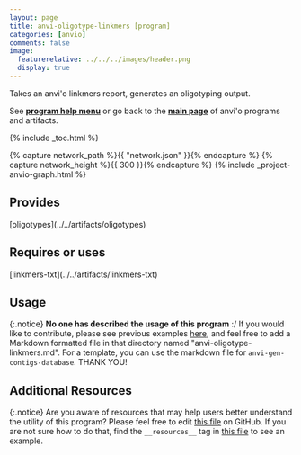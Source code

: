 ```yaml
---
layout: page
title: anvi-oligotype-linkmers [program]
categories: [anvio]
comments: false
image:
  featurerelative: ../../../images/header.png
  display: true
---
```


Takes an anvi&#39;o linkmers report, generates an oligotyping output.

See **[program help menu](../../../vignette#anvi-oligotype-linkmers)** or go back to the **[main page](../../)** of anvi'o programs and artifacts.


{% include _toc.html %}
<div id="svg" class="subnetwork"></div>
{% capture network_path %}{{ "network.json" }}{% endcapture %}
{% capture network_height %}{{ 300 }}{% endcapture %}
{% include _project-anvio-graph.html %}


## Provides

<p style="text-align: left" markdown="1"><span class="artifact-p">[oligotypes](../../artifacts/oligotypes)</span></p>

## Requires or uses

<p style="text-align: left" markdown="1"><span class="artifact-r">[linkmers-txt](../../artifacts/linkmers-txt)</span></p>

## Usage


{:.notice}
**No one has described the usage of this program** :/ If you would like to contribute, please see previous examples [here](https://github.com/merenlab/anvio/tree/master/anvio/docs/programs), and feel free to add a Markdown formatted file in that directory named "anvi-oligotype-linkmers.md". For a template, you can use the markdown file for `anvi-gen-contigs-database`. THANK YOU!


## Additional Resources



{:.notice}
Are you aware of resources that may help users better understand the utility of this program? Please feel free to edit [this file](https://github.com/merenlab/anvio/tree/master/bin/anvi-oligotype-linkmers) on GitHub. If you are not sure how to do that, find the `__resources__` tag in [this file](https://github.com/merenlab/anvio/blob/master/bin/anvi-interactive) to see an example.
